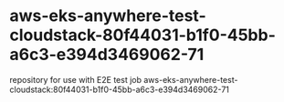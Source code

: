 # aws-eks-anywhere-test-cloudstack-80f44031-b1f0-45bb-a6c3-e394d3469062-71
repository for use with E2E test job aws-eks-anywhere-test-cloudstack:80f44031-b1f0-45bb-a6c3-e394d3469062-71
